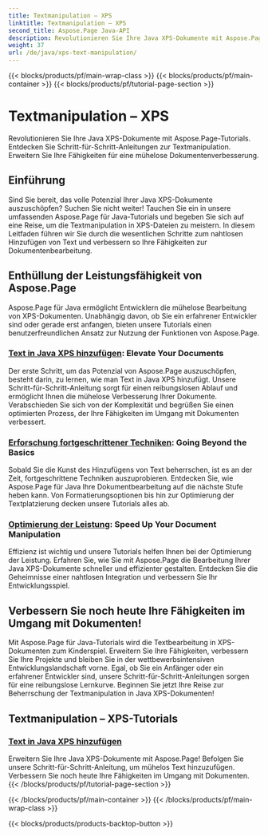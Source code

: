 ```yaml
---
title: Textmanipulation – XPS
linktitle: Textmanipulation – XPS
second_title: Aspose.Page Java-API
description: Revolutionieren Sie Ihre Java XPS-Dokumente mit Aspose.Page. Entdecken Sie Schritt-für-Schritt-Anleitungen zur Textmanipulation. Erweitern Sie Ihre Fähigkeiten für eine mühelose Dokumentenverbesserung.
weight: 37
url: /de/java/xps-text-manipulation/
---
```


{{< blocks/products/pf/main-wrap-class >}}
{{< blocks/products/pf/main-container >}}
{{< blocks/products/pf/tutorial-page-section >}}

# Textmanipulation – XPS


Revolutionieren Sie Ihre Java XPS-Dokumente mit Aspose.Page-Tutorials. Entdecken Sie Schritt-für-Schritt-Anleitungen zur Textmanipulation. Erweitern Sie Ihre Fähigkeiten für eine mühelose Dokumentenverbesserung.

## Einführung

Sind Sie bereit, das volle Potenzial Ihrer Java XPS-Dokumente auszuschöpfen? Suchen Sie nicht weiter! Tauchen Sie ein in unsere umfassenden Aspose.Page für Java-Tutorials und begeben Sie sich auf eine Reise, um die Textmanipulation in XPS-Dateien zu meistern. In diesem Leitfaden führen wir Sie durch die wesentlichen Schritte zum nahtlosen Hinzufügen von Text und verbessern so Ihre Fähigkeiten zur Dokumentenbearbeitung.

## Enthüllung der Leistungsfähigkeit von Aspose.Page

Aspose.Page für Java ermöglicht Entwicklern die mühelose Bearbeitung von XPS-Dokumenten. Unabhängig davon, ob Sie ein erfahrener Entwickler sind oder gerade erst anfangen, bieten unsere Tutorials einen benutzerfreundlichen Ansatz zur Nutzung der Funktionen von Aspose.Page.

### [Text in Java XPS hinzufügen](./add-text/): Elevate Your Documents

Der erste Schritt, um das Potenzial von Aspose.Page auszuschöpfen, besteht darin, zu lernen, wie man Text in Java XPS hinzufügt. Unsere Schritt-für-Schritt-Anleitung sorgt für einen reibungslosen Ablauf und ermöglicht Ihnen die mühelose Verbesserung Ihrer Dokumente. Verabschieden Sie sich von der Komplexität und begrüßen Sie einen optimierten Prozess, der Ihre Fähigkeiten im Umgang mit Dokumenten verbessert.

### [Erforschung fortgeschrittener Techniken](#): Going Beyond the Basics

Sobald Sie die Kunst des Hinzufügens von Text beherrschen, ist es an der Zeit, fortgeschrittene Techniken auszuprobieren. Entdecken Sie, wie Aspose.Page für Java Ihre Dokumentbearbeitung auf die nächste Stufe heben kann. Von Formatierungsoptionen bis hin zur Optimierung der Textplatzierung decken unsere Tutorials alles ab.

### [Optimierung der Leistung](#): Speed Up Your Document Manipulation

Effizienz ist wichtig und unsere Tutorials helfen Ihnen bei der Optimierung der Leistung. Erfahren Sie, wie Sie mit Aspose.Page die Bearbeitung Ihrer Java XPS-Dokumente schneller und effizienter gestalten. Entdecken Sie die Geheimnisse einer nahtlosen Integration und verbessern Sie Ihr Entwicklungsspiel.

## Verbessern Sie noch heute Ihre Fähigkeiten im Umgang mit Dokumenten!

Mit Aspose.Page für Java-Tutorials wird die Textbearbeitung in XPS-Dokumenten zum Kinderspiel. Erweitern Sie Ihre Fähigkeiten, verbessern Sie Ihre Projekte und bleiben Sie in der wettbewerbsintensiven Entwicklungslandschaft vorne. Egal, ob Sie ein Anfänger oder ein erfahrener Entwickler sind, unsere Schritt-für-Schritt-Anleitungen sorgen für eine reibungslose Lernkurve. Beginnen Sie jetzt Ihre Reise zur Beherrschung der Textmanipulation in Java XPS-Dokumenten!
## Textmanipulation – XPS-Tutorials
### [Text in Java XPS hinzufügen](./add-text/)
Erweitern Sie Ihre Java XPS-Dokumente mit Aspose.Page! Befolgen Sie unsere Schritt-für-Schritt-Anleitung, um mühelos Text hinzuzufügen. Verbessern Sie noch heute Ihre Fähigkeiten im Umgang mit Dokumenten.
{{< /blocks/products/pf/tutorial-page-section >}}

{{< /blocks/products/pf/main-container >}}
{{< /blocks/products/pf/main-wrap-class >}}

{{< blocks/products/products-backtop-button >}}
